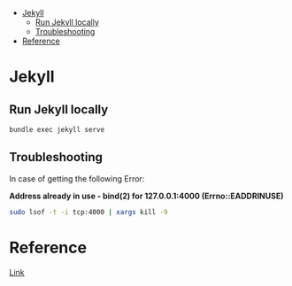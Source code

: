 <!--ts-->
   * [Jekyll](#jekyll)
      * [Run Jekyll locally](#run-jekyll-locally)
      * [Troubleshooting](#troubleshooting)
   * [Reference](#reference)

<!-- Added by: gil_diy, at: Mon 26 Sep 2022 18:43:50 IDT -->

<!--te-->

# Jekyll

## Run Jekyll locally

```bash
bundle exec jekyll serve
```


## Troubleshooting

In case of getting the following Error:

**Address already in use - bind(2) for 127.0.0.1:4000 (Errno::EADDRINUSE)**


```bash
sudo lsof -t -i tcp:4000 | xargs kill -9
```


# Reference

[Link](https://github.com/alshedivat/al-folio)



